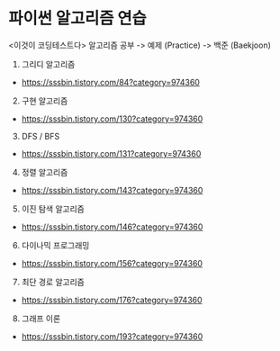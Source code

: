 # 파이썬 알고리즘 연습

<이것이 코딩테스트다>
알고리즘 공부 -> 예제 (Practice) -> 백준 (Baekjoon) 

1. 그리디 알고리즘
- https://sssbin.tistory.com/84?category=974360
2. 구현 알고리즘
- https://sssbin.tistory.com/130?category=974360
3. DFS / BFS
- https://sssbin.tistory.com/131?category=974360
4. 정렬 알고리즘
- https://sssbin.tistory.com/143?category=974360
5. 이진 탐색 알고리즘
- https://sssbin.tistory.com/146?category=974360
6. 다이나믹 프로그래밍
- https://sssbin.tistory.com/156?category=974360
7. 최단 경로 알고리즘
- https://sssbin.tistory.com/176?category=974360
8. 그래프 이론 
- https://sssbin.tistory.com/193?category=974360

